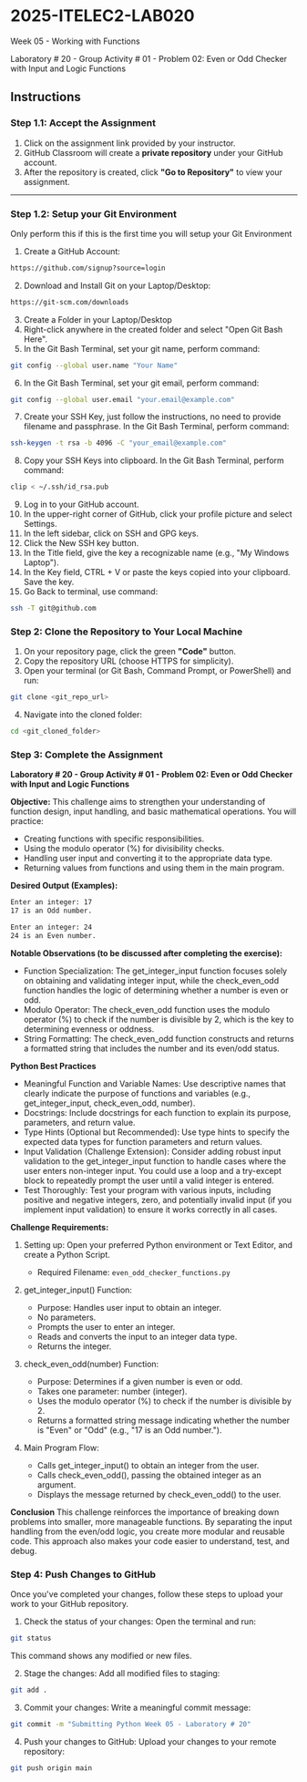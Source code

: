 # 2025-ITELEC2-LAB020
Week 05 - Working with Functions

Laboratory # 20 - Group Activity # 01 - Problem 02: Even or Odd Checker with Input and Logic Functions

## **Instructions**

### **Step 1.1: Accept the Assignment**

   1. Click on the assignment link provided by your instructor.
   2. GitHub Classroom will create a **private repository** under your GitHub account.
   3. After the repository is created, click **"Go to Repository"** to view your assignment.

---

### **Step 1.2: Setup your Git Environment**
Only perform this if this is the first time you will setup your Git Environment

   1. Create a GitHub Account:
   ```bash
   https://github.com/signup?source=login
   ```
      
   2. Download and Install Git on your Laptop/Desktop:
   ```bash
   https://git-scm.com/downloads
   ```
   
   3. Create a Folder in your Laptop/Desktop
   4. Right-click anywhere in the created folder and select "Open Git Bash Here".
   5. In the Git Bash Terminal, set your git name, perform command:
   ```bash
   git config --global user.name "Your Name"
   ```
   
   6. In the Git Bash Terminal, set your git email, perform command:
   ```bash
   git config --global user.email "your.email@example.com"
   ```
   
   7. Create your SSH Key, just follow the instructions, no need to provide filename and passphrase. In the Git Bash Terminal, perform command:
   ```bash
   ssh-keygen -t rsa -b 4096 -C "your_email@example.com"
   ```
   
   8. Copy your SSH Keys into clipboard. In the Git Bash Terminal, perform command:
   ```bash
   clip < ~/.ssh/id_rsa.pub
   ```
   
   9. Log in to your GitHub account.
   10. In the upper-right corner of GitHub, click your profile picture and select Settings.
   11. In the left sidebar, click on SSH and GPG keys.
   12. Click the New SSH key button.
   13. In the Title field, give the key a recognizable name (e.g., "My Windows Laptop").
   14. In the Key field, CTRL + V or paste the keys copied into your clipboard. Save the key.
   15. Go Back to terminal, use command:
   ```bash
   ssh -T git@github.com
   ```

### **Step 2: Clone the Repository to Your Local Machine**

   1. On your repository page, click the green **"Code"** button.
   2. Copy the repository URL (choose HTTPS for simplicity).
   3. Open your terminal (or Git Bash, Command Prompt, or PowerShell) and run:
   
   ```bash
   git clone <git_repo_url>
   ```
   
   4. Navigate into the cloned folder:
   
   ```bash
   cd <git_cloned_folder>
   ```

### **Step 3: Complete the Assignment**

**Laboratory # 20 - Group Activity # 01 - Problem 02: Even or Odd Checker with Input and Logic Functions**

   **Objective:**
   This challenge aims to strengthen your understanding of function design, input handling, and basic mathematical operations. You will practice:
   - Creating functions with specific responsibilities.
   - Using the modulo operator (%) for divisibility checks.
   - Handling user input and converting it to the appropriate data type.
   - Returning values from functions and using them in the main program.

   **Desired Output (Examples):**
   ```bash
   Enter an integer: 17
   17 is an Odd number.
   
   Enter an integer: 24
   24 is an Even number.
   ```
   
   **Notable Observations (to be discussed after completing the exercise):**
   - Function Specialization: The get_integer_input function focuses solely on obtaining and validating integer input, while the check_even_odd function handles the logic of determining whether a number is even or odd.
   - Modulo Operator: The check_even_odd function uses the modulo operator (%) to check if the number is divisible by 2, which is the key to determining evenness or oddness.
   - String Formatting: The check_even_odd function constructs and returns a formatted string that includes the number and its even/odd status.

   **Python Best Practices**
   - Meaningful Function and Variable Names: Use descriptive names that clearly indicate the purpose of functions and variables (e.g., get_integer_input, check_even_odd, number).
   - Docstrings: Include docstrings for each function to explain its purpose, parameters, and return value.
   - Type Hints (Optional but Recommended): Use type hints to specify the expected data types for function parameters and return values.
   - Input Validation (Challenge Extension): Consider adding robust input validation to the get_integer_input function to handle cases where the user enters non-integer input. You could use a loop and a try-except block to repeatedly prompt the user until a valid integer is entered.
   - Test Thoroughly: Test your program with various inputs, including positive and negative integers, zero, and potentially invalid input (if you implement input validation) to ensure it works correctly in all cases.

   **Challenge Requirements:**

   1. Setting up: Open your preferred Python environment or Text Editor, and create a Python Script.
      - Required Filename: `even_odd_checker_functions.py`
      
   2. get_integer_input() Function:
      - Purpose: Handles user input to obtain an integer.
      - No parameters.
      - Prompts the user to enter an integer.
      - Reads and converts the input to an integer data type.
      - Returns the integer.
      
   3. check_even_odd(number) Function:
      - Purpose: Determines if a given number is even or odd.
      - Takes one parameter: number (integer).
      - Uses the modulo operator (%) to check if the number is divisible by 2.
      - Returns a formatted string message indicating whether the number is "Even" or "Odd" (e.g., "17 is an Odd number.").

   4. Main Program Flow:
      - Calls get_integer_input() to obtain an integer from the user.
      - Calls check_even_odd(), passing the obtained integer as an argument.
      - Displays the message returned by check_even_odd() to the user.

   **Conclusion**
   This challenge reinforces the importance of breaking down problems into smaller, more manageable functions. By separating the input handling from the even/odd logic, you create more modular and reusable code. This approach also makes your code easier to understand, test, and debug.

### **Step 4: Push Changes to GitHub**
Once you've completed your changes, follow these steps to upload your work to your GitHub repository.

1. Check the status of your changes:
   Open the terminal and run:
   
```bash
git status
```
   This command shows any modified or new files.
   
2. Stage the changes:
   Add all modified files to staging:
   
```bash
git add .
```
   
3. Commit your changes:
   Write a meaningful commit message:
   
```bash
git commit -m "Submitting Python Week 05 - Laboratory # 20"
```
   
4. Push your changes to GitHub:
   Upload your changes to your remote repository:
   
```bash
git push origin main
```

